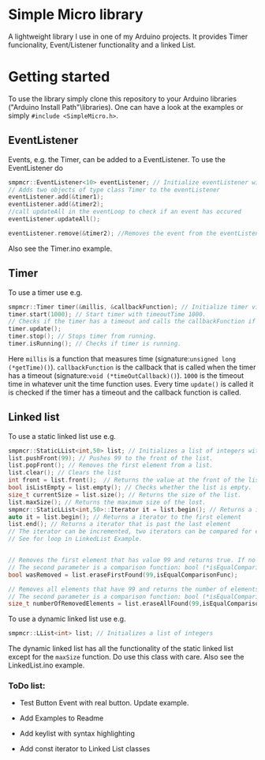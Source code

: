 # Simple Micro library

A lightweight library I use in one of my Arduino projects. It provides Timer funcionality, Event/Listener functionality and a linked List.


# Getting started
To use the library simply clone this repository to your Arduino libraries ("Arduino Install Path"\libraries). One can have a look at the examples or simply `#include <SimpleMicro.h>`.

## EventListener
Events, e.g. the Timer, can be added to a EventListener. To use the EventListener do
```c++
smpmcr::EventListener<10> eventListener; // Initialize eventListener with a maximum of 10 Events
// Adds two objects of type class Timer to the eventListener
eventListener.add(&timer1); 
eventListener.add(&timer2);
//call updateAll in the eventLoop to check if an event has occured
eventListener.updateAll(); 

eventListener.remove(&timer2); //Removes the event from the eventListener, so if updateAll is called the event will not trigger
```

Also see the Timer.ino example.

## Timer
To use a timer use e.g. 
```c++
smpmcr::Timer timer(&millis, &callbackFunction); // Initialize timer via Timer(unsigned long (*getTime)(), void (*timeOutCallback)() = nullptr); constructor.
timer.start(1000); // Start timer with timeoutTime 1000.
// Checks if the timer has a timeout and calls the callbackFunction if it does. If multiple timers or events are used one can add them to a EventListener and call updateAll()
timer.update(); 
timer.stop(); // Stops timer from running.
timer.isRunning(); // Checks if timer is running.
```
Here `millis` is a function that measures time (signature:`unsigned long (*getTime)()`). `callbackFunction` is the callback that is called when the timer has a timeout (signature:`void (*timeOutCallback)()`). `1000` is the timeout time in whatever unit the time function uses. Every time `update()` is called it is checked if the timer has a timeout and the callback function is called. 

## Linked list
To use a static linked list use e.g.
```c++
smpmcr::StaticLList<int,50> list; // Initializes a list of integers with a maximum size of 50.
list.pushFront(99); // Pushes 99 to the front of the list.
list.popFront(); // Removes the first element from a list.
list.clear(); // Clears the list
int front = list.front();  // Returns the value at the front of the list. This call is undefined, if the list is empty.
bool isListEmpty = list.empty(); // Checks whether the list is empty.
size_t currentSize = list.size(); // Returns the size of the list.
list.maxSize(); // Returns the maximum size of the lost.
smpmcr::StaticLList<int,50>::Iterator it = list.begin(); // Returns a iterator to the first element
auto it = list.begin(); // Returns a iterator to the first element
list.end(); // Returns a iterator that is past the last element
// The iterator can be incremented, two iterators can be compared for equality and unequality. 
// See for loop in LinkedList Example.


// Removes the first element that has value 99 and returns true. If no element is found with that value it returns false.
// The second parameter is a comparison function: bool (*isEqualComparisonFunc)(const T&, const T&).
bool wasRemoved = list.eraseFirstFound(99,isEqualComparisonFunc);

// Removes all elements that have 99 and returns the number of elements removed.
// The second parameter is a comparison function: bool (*isEqualComparisonFunc)(const T&, const T&).
size_t numberOfRemovedElements = list.eraseAllFound(99,isEqualComparisonFunc); 
```

To use a dynamic linked list use e.g.

```c++
smpmcr::LList<int> list; // Initializes a list of integers
```
The dynamic linked list has all the functionality of the static linked list except for the `maxSize` function. Do use this class with care. Also see the LinkedList.ino example.


### ToDo list:

 - Test Button Event with real button. Update example.
 
 - Add Examples to Readme

 - Add keylist with syntax highlighting

 - Add const iterator to Linked List classes
